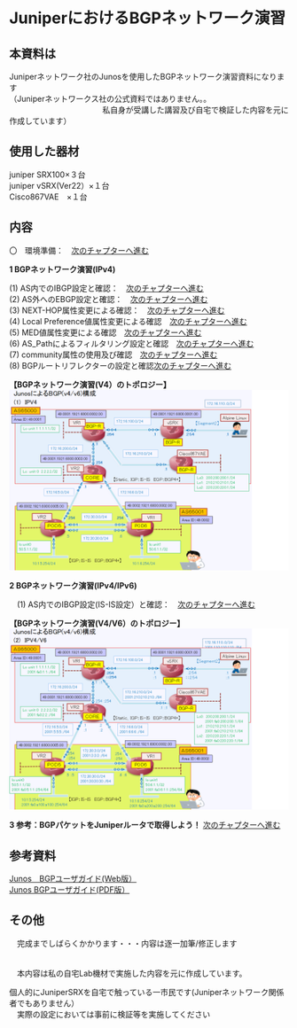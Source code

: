 # JuniperにおけるBGPネットワーク演習

## 本資料は
Juniperネットワーク社のJunosを使用したBGPネットワーク演習資料になります<br>
（Juniperネットワークス社の公式資料ではありません。。<br>
　　　　　　　　　　　　私自身が受講した講習及び自宅で検証した内容を元に作成しています）<br>

## 使用した器材
juniper SRX100×３台<br>
juniper vSRX(Ver22）×１台<br>
Cisco867VAE　×１台<br>
       
## 内容<br>
〇　環境準備：　[次のチャプターへ進む](./preparation.md) <br>

 **1 BGPネットワーク演習(IPv4)**
 
 (1) AS内でのIBGP設定と確認：　[次のチャプターへ進む](./IBGP-exercies.md) <br>
 (2) AS外へのEBGP設定と確認：　[次のチャプターへ進む](./EBGP-exercies.md) <br>
 (3) NEXT-HOP属性変更による確認：　[次のチャプターへ進む](./NEXT-HOP-exercies.md) <br>
 (4) Local Preference値属性変更による確認　[次のチャプターへ進む](./Local-Prefrence-exercied.md) <br>
 (5) MED値属性変更による確認　[次のチャプターへ進む](./MED-exercies.md) <br>
 (6) AS_Pathによるフィルタリング設定と確認　[次のチャプターへ進む](./AS_Path-filter-exercies.md) <br>
 (7) community属性の使用及び確認　[次のチャプターへ進む](./AS_Path-filter-exercies.md) <br>
 (8) BGPルートリフレクターの設定と確認[次のチャプターへ進む](./BGP-route-refrecter.md) <br> 

 **【BGPネットワーク演習(V4）のトポロジー】**<br>
  ![Diagram](./images/bgp-v4-topology.jpg)<br>



**2 BGPネットワーク演習(IPv4/IPv6)**

　(1) AS内でのIBGP設定(IS-IS設定）と確認：　[次のチャプターへ進む](./IBGP-exercies-IS-IS.md) <br>



 **【BGPネットワーク演習(V4/V6）のトポロジー】**<br>
  ![Diagram](./images/bgp-v6-topology.jpg)<br>






**3 参考：BGPパケットをJuniperルータで取得しよう！**
 [次のチャプターへ進む](./BGP-Packet-capture.md) <br>


## 参考資料
  [Junos　BGPユーザガイド(Web版）](https://www.juniper.net/documentation/jp/ja/software/junos/bgp/topics/topic-map/bgp-overview.html)<br>
  [Junos BGPユーザガイド(PDF版）](https://www.juniper.net/documentation/us/en/software/junos/bgp/bgp.pdf)<br>
   

## その他　
  　完成までしばらくかかります・・・内容は逐一加筆/修正します<br>　　
 
 　本内容は私の自宅Lab機材で実施した内容を元に作成しています。<br>
   
   個人的にJuniperSRXを自宅で触っている一市民です(Juniperネットワーク関係者でもありません） <br>
  　実際の設定においては事前に検証等を実施してください<br>　


  
